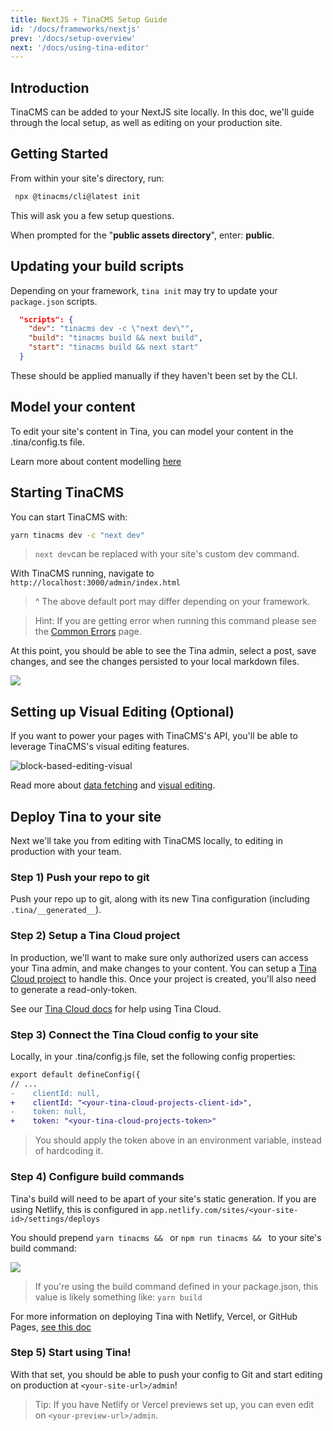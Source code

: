 ```yaml
---
title: NextJS + TinaCMS Setup Guide
id: '/docs/frameworks/nextjs'
prev: '/docs/setup-overview'
next: '/docs/using-tina-editor'
---
```


## Introduction

TinaCMS can be added to your NextJS site locally. In this doc, we'll guide through the local setup, as well as editing on your production site.

## Getting Started

From within your site's directory, run:

```bash
 npx @tinacms/cli@latest init
```

This will ask you a few setup questions.

When prompted for the "**public assets directory**", enter: **public**.

## Updating your build scripts

Depending on your framework, `tina init` may try to update your `package.json` scripts.

```json
  "scripts": {
    "dev": "tinacms dev -c \"next dev\"",
    "build": "tinacms build && next build",
    "start": "tinacms build && next start"
  }
```

These should be applied manually if they haven't been set by the CLI.

## Model your content

To edit your site's content in Tina, you can model your content in the .tina/config.ts file.

Learn more about content modelling [here](/docs/schema/)

## Starting TinaCMS

You can start TinaCMS with:

```bash
yarn tinacms dev -c "next dev"
```

> `next dev`can be replaced with your site's custom dev command.

With TinaCMS running, navigate to `http://localhost:3000/admin/index.html`

> ^ The above default port may differ depending on your framework.

> Hint: If you are getting error when running this command please see the [Common Errors](/docs/forestry/common-errors) page.

At this point, you should be able to see the Tina admin, select a post, save changes, and see the changes persisted to your local markdown files.

![](/img/hugo-tina-admin-screenshot.png)

## Setting up Visual Editing (Optional)

If you want to power your pages with TinaCMS's API, you'll be able to leverage TinaCMS's visual editing features.

![block-based-editing-visual](/gif/blocks.gif)

Read more about [data fetching](http://localhost:3000/docs/features/data-fetching/) and [visual editing](http://localhost:3000/docs/contextual-editing/overview/).

## Deploy Tina to your site

Next we'll take you from editing with TinaCMS locally, to editing in production with your team.

### Step 1) Push your repo to git

Push your repo up to git, along with its new Tina configuration (including `.tina/__generated__`).

### Step 2) Setup a Tina Cloud project

In production, we'll want to make sure only authorized users can access your Tina admin, and make changes to your content. You can setup a [Tina Cloud project](https://app.tina.io/) to handle this.
Once your project is created, you'll also need to generate a read-only-token.

See our [Tina Cloud docs](https://tina.io/docs/tina-cloud/) for help using Tina Cloud.

### Step 3) Connect the Tina Cloud config to your site

Locally, in your .tina/config.js file, set the following config properties:

```diff
export default defineConfig({
// ...
-    clientId: null,
+    clientId: "<your-tina-cloud-projects-client-id>",
-    token: null,
+    token: "<your-tina-cloud-projects-token>"
```

> You should apply the token above in an environment variable, instead of hardcoding it.

### Step 4) Configure build commands

Tina's build will need to be apart of your site's static generation.
If you are using Netlify, this is configured in `app.netlify.com/sites/<your-site-id>/settings/deploys`

You should prepend `yarn tinacms && ` or `npm run tinacms && ` to your site's build command:

![](https://res.cloudinary.com/forestry-demo/image/upload/v1670337650/tina-io/docs/forestry-migration/Screen_Shot_2022-12-06_at_10.38.10_AM.png)

> If you're using the build command defined in your package.json, this value is likely something like: `yarn build`

For more information on deploying Tina with Netlify, Vercel, or GitHub Pages, [see this doc](/docs/tina-cloud/connecting-site/#deploying-your-site-with-the-tinacms-admin)

### Step 5) Start using Tina!

With that set, you should be able to push your config to Git and start editing on production at `<your-site-url>/admin`!

> Tip: If you have Netlify or Vercel previews set up, you can even edit on `<your-preview-url>/admin`.
